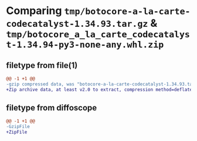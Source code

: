 # Comparing `tmp/botocore-a-la-carte-codecatalyst-1.34.93.tar.gz` & `tmp/botocore_a_la_carte_codecatalyst-1.34.94-py3-none-any.whl.zip`

## filetype from file(1)

```diff
@@ -1 +1 @@
-gzip compressed data, was "botocore-a-la-carte-codecatalyst-1.34.93.tar", last modified: Sat Apr 27 01:00:46 2024, max compression
+Zip archive data, at least v2.0 to extract, compression method=deflate
```

## filetype from diffoscope

```diff
@@ -1 +1 @@
-GzipFile
+ZipFile
```

